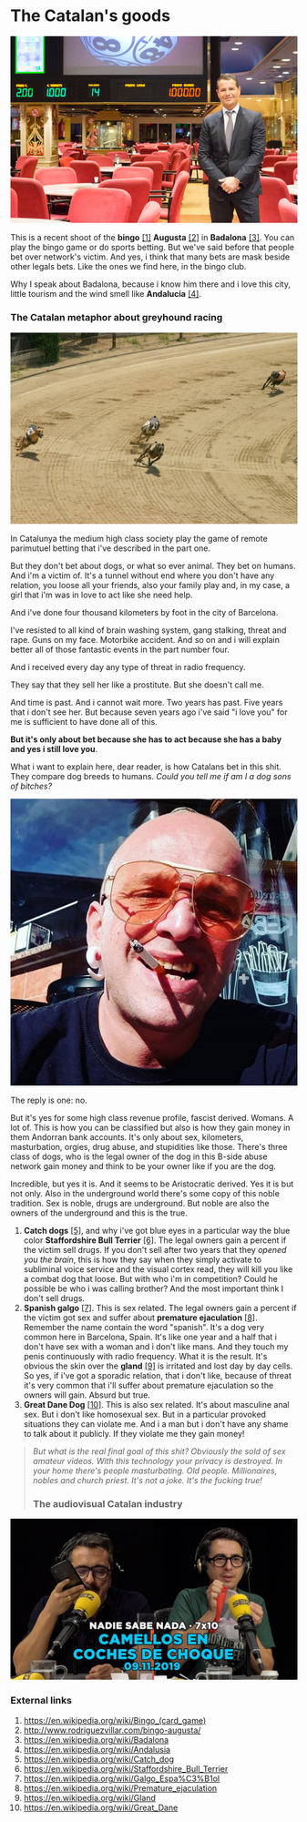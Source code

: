 # The Catalan's goods	

![Bingo augusta Badalona](../Images/1527747317_noticia-1.jpg)

This is a recent shoot of the **bingo** [[1]](https://en.wikipedia.org/wiki/Bingo_(card_game)) **Augusta** [[2]](http://www.rodriguezvillar.com/bingo-augusta/) in **Badalona** [[3]](https://en.wikipedia.org/wiki/Badalona). You can play the bingo game or do sports betting. But we've said before that people bet over network's victim. And yes, i think that many bets are mask beside other legals bets. Like the ones we find here, in the bingo club.

Why I speak about Badalona, because i know him there and i love this city, little tourism and the wind smell like **Andalucia** [[4]](https://en.wikipedia.org/wiki/Andalusia). 

### The Catalan metaphor about greyhound racing

![Greyhound turn](../Images/Greyhound_racing_turn.jpg)

In Catalunya the medium high class society play the game of remote parimutuel betting that i've described in the part one. 

But they don't bet about dogs, or what so ever animal. They bet on humans. And i'm a victim of. It's a tunnel without end where you don't have any relation, you loose all your friends, also your family play and, in my case, a girl that i'm was in love to act like she need help.

And i've done four thousand kilometers by foot in the city of Barcelona.

I've resisted to all kind of brain washing system, gang stalking, threat and rape. Guns on my face. Motorbike accident. And so on and i will explain better all of those fantastic events in the part number four. 

And i received every day any type of threat in radio frequency.

They say that they sell her like a prostitute. But she doesn't call me. 

And time is past. And i cannot wait more. Two years has past. Five years that i don't see her. But because seven years ago i've said "i love you" for me is sufficient to have done all of this.

**But it's only about bet because she has to act because she has a baby and yes i still love you**.

What i want to explain here, dear reader, is how Catalans bet in this shit. They compare dog breeds to humans. *Could you tell me if am I a dog sons of bitches?*

![Am I a dog?](../Images/asdawww.jpg)

The reply is one: no.

But it's yes for some high class revenue profile, fascist derived. Womans. A lot of. This is how you can be classified but also is how they gain money in them Andorran bank accounts. It's only about sex, kilometers, masturbation, orgies, drug abuse, and stupidities like those. There's three class of dogs, who is the legal owner of the dog in this B-side abuse network gain money and think to be your owner like if you are the dog. 

Incredible, but yes it is. And it seems to be Aristocratic derived. Yes it is but not only. Also in the underground world there's some copy of this noble tradition. Sex is noble, drugs are underground. But noble are also the owners of the underground and this is the true.

1. **Catch dogs** [[5]](https://en.wikipedia.org/wiki/Catch_dog), and why i've got blue eyes in a particular way the blue color **Staffordshire Bull Terrier** [[6]](https://en.wikipedia.org/wiki/Staffordshire_Bull_Terrier). The legal owners gain a percent if the victim sell drugs. If you don't sell after two years that they *opened you the brain*, this is how they say when they simply activate to subliminal voice service and the visual cortex read, they will kill you like a combat dog that loose. But with who i'm in competition? Could he possible be who i was calling brother? And the most important think I don't sell drugs.
2. **Spanish galgo** [[7]](https://en.wikipedia.org/wiki/Galgo_Espa%C3%B1ol). This is sex related. The legal owners gain a percent if the victim got sex and suffer about **premature ejaculation** [[8]](https://en.wikipedia.org/wiki/Premature_ejaculation). Remember the name contain the word "spanish". It's a dog very common here in Barcelona, Spain. It's like one year and a half that i don't have sex with a woman and i don't like mans. And they touch  my penis continuously with radio frequency. What it is the result. It's obvious the skin over the **gland** [[9]](https://en.wikipedia.org/wiki/Gland) is irritated and lost day by day cells. So yes, if i've got a sporadic relation, that i don't like, because of threat it's very common that i'll suffer about premature ejaculation so the owners will gain. Absurd but true.
3. **Great Dane Dog** [[10]](https://en.wikipedia.org/wiki/Great_Dane). This is also sex related. It's about masculine anal sex. But i don't like homosexual sex. But in a particular provoked situations they can violate me. And i a man but i don't have any  shame to talk about it publicly. If they violate me they gain money! 

> *But what is the real final goal of this shit? Obviously the sold of sex amateur videos. With this technology your privacy is destroyed. In your home there's people masturbating. Old people. Millionaires, nobles and church priest. It's not a joke. It's the fucking true!*
>
> ### The audiovisual Catalan industry

![Nadie sabe nada](../Images/asda23232es.jpg)

### External links

1. https://en.wikipedia.org/wiki/Bingo_(card_game)
2. http://www.rodriguezvillar.com/bingo-augusta/
3. https://en.wikipedia.org/wiki/Badalona
4. https://en.wikipedia.org/wiki/Andalusia
5. https://en.wikipedia.org/wiki/Catch_dog
6. https://en.wikipedia.org/wiki/Staffordshire_Bull_Terrier
7. https://en.wikipedia.org/wiki/Galgo_Espa%C3%B1ol
8. https://en.wikipedia.org/wiki/Premature_ejaculation
9. https://en.wikipedia.org/wiki/Gland
10. https://en.wikipedia.org/wiki/Great_Dane